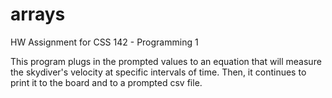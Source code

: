 # arrays
HW Assignment for CSS 142 - Programming 1

This program plugs in the prompted values to an equation that will measure
the skydiver's velocity at specific intervals of time. Then, it continues to
print it to the board and to a prompted csv file.

